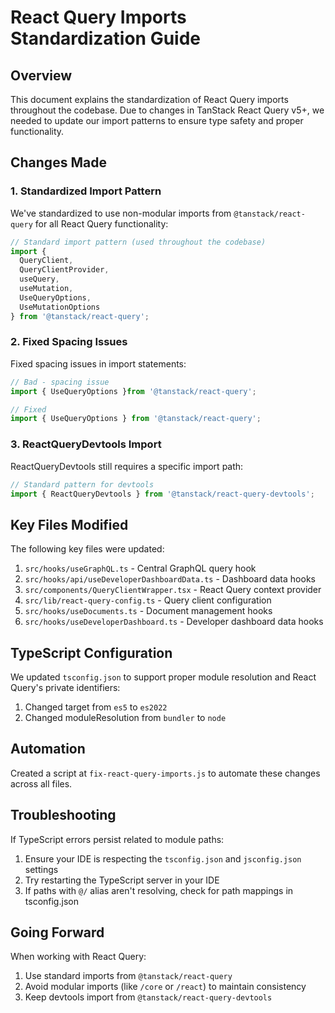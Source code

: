 # React Query Imports Standardization Guide

## Overview
This document explains the standardization of React Query imports throughout the codebase. Due to changes in TanStack React Query v5+, we needed to update our import patterns to ensure type safety and proper functionality.

## Changes Made

### 1. Standardized Import Pattern
We've standardized to use non-modular imports from `@tanstack/react-query` for all React Query functionality:

```typescript
// Standard import pattern (used throughout the codebase)
import { 
  QueryClient, 
  QueryClientProvider,
  useQuery,
  useMutation,
  UseQueryOptions,
  UseMutationOptions
} from '@tanstack/react-query';
```

### 2. Fixed Spacing Issues
Fixed spacing issues in import statements:

```typescript
// Bad - spacing issue
import { UseQueryOptions }from '@tanstack/react-query';

// Fixed
import { UseQueryOptions } from '@tanstack/react-query';
```

### 3. ReactQueryDevtools Import
ReactQueryDevtools still requires a specific import path:

```typescript
// Standard pattern for devtools
import { ReactQueryDevtools } from '@tanstack/react-query-devtools';
```

## Key Files Modified

The following key files were updated:

1. `src/hooks/useGraphQL.ts` - Central GraphQL query hook 
2. `src/hooks/api/useDeveloperDashboardData.ts` - Dashboard data hooks
3. `src/components/QueryClientWrapper.tsx` - React Query context provider
4. `src/lib/react-query-config.ts` - Query client configuration
5. `src/hooks/useDocuments.ts` - Document management hooks
6. `src/hooks/useDeveloperDashboard.ts` - Developer dashboard data hooks

## TypeScript Configuration

We updated `tsconfig.json` to support proper module resolution and React Query's private identifiers:

1. Changed target from `es5` to `es2022`
2. Changed moduleResolution from `bundler` to `node`

## Automation

Created a script at `fix-react-query-imports.js` to automate these changes across all files.

## Troubleshooting

If TypeScript errors persist related to module paths:

1. Ensure your IDE is respecting the `tsconfig.json` and `jsconfig.json` settings
2. Try restarting the TypeScript server in your IDE
3. If paths with `@/` alias aren't resolving, check for path mappings in tsconfig.json

## Going Forward

When working with React Query:

1. Use standard imports from `@tanstack/react-query`
2. Avoid modular imports (like `/core` or `/react`) to maintain consistency
3. Keep devtools import from `@tanstack/react-query-devtools`